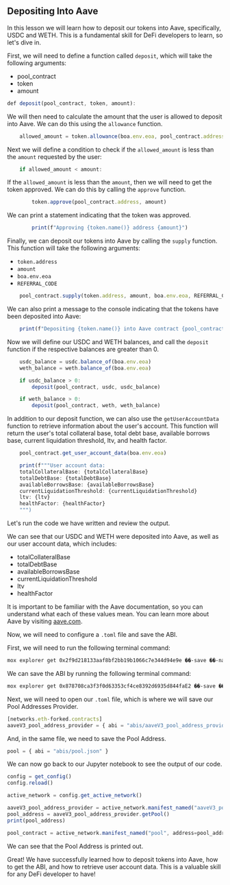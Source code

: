 ## Depositing Into Aave

In this lesson we will learn how to deposit our tokens into Aave, specifically, USDC and WETH. This is a fundamental skill for DeFi developers to learn, so let's dive in.

First, we will need to define a function called `deposit`, which will take the following arguments:

*   pool_contract
*   token
*   amount

```javascript
def deposit(pool_contract, token, amount):
```

We will then need to calculate the amount that the user is allowed to deposit into Aave. We can do this using the `allowance` function. 

```javascript
    allowed_amount = token.allowance(boa.env.eoa, pool_contract.address)
```

Next we will define a condition to check if the `allowed_amount` is less than the `amount` requested by the user:

```javascript
    if allowed_amount < amount:
```

If the `allowed_amount` is less than the `amount`, then we will need to get the token approved. We can do this by calling the `approve` function. 

```javascript
        token.approve(pool_contract.address, amount)
```

We can print a statement indicating that the token was approved. 

```javascript
        print(f"Approving {token.name()} address {amount}")
```

Finally, we can deposit our tokens into Aave by calling the `supply` function. This function will take the following arguments:

*   `token.address`
*   `amount`
*   `boa.env.eoa`
*   `REFERRAL_CODE`

```javascript
    pool_contract.supply(token.address, amount, boa.env.eoa, REFERRAL_CODE)
```

We can also print a message to the console indicating that the tokens have been deposited into Aave: 

```javascript
    print(f"Depositing {token.name()} into Aave contract {pool_contract.address}")
```

Now we will define our USDC and WETH balances, and call the `deposit` function if the respective balances are greater than 0.

```javascript
    usdc_balance = usdc.balance_of(boa.env.eoa)
    weth_balance = weth.balance_of(boa.env.eoa)

    if usdc_balance > 0:
        deposit(pool_contract, usdc, usdc_balance)

    if weth_balance > 0:
        deposit(pool_contract, weth, weth_balance)
```

In addition to our deposit function, we can also use the `getUserAccountData` function to retrieve information about the user's account. This function will return the user's total collateral base, total debt base, available borrows base, current liquidation threshold, ltv, and health factor. 

```javascript
    pool_contract.get_user_account_data(boa.env.eoa)

    print(f"""User account data:
    totalCollateralBase: {totalCollateralBase}
    totalDebtBase: {totalDebtBase}
    availableBorrowsBase: {availableBorrowsBase}
    currentLiquidationThreshold: {currentLiquidationThreshold}
    ltv: {ltv}
    healthFactor: {healthFactor}
    """)
```

Let's run the code we have written and review the output. 

We can see that our USDC and WETH were deposited into Aave, as well as our user account data, which includes:

*   totalCollateralBase
*   totalDebtBase
*   availableBorrowsBase
*   currentLiquidationThreshold
*   ltv
*   healthFactor

It is important to be familiar with the Aave documentation, so you can understand what each of these values mean.  You can learn more about Aave by visiting [aave.com](https://aave.com/). 

Now, we will need to  configure a `.toml` file and save the ABI. 

First, we will need to run the following terminal command:

```bash
mox explorer get 0x2f9d218133aaf8bf2bb19b1066c7e344d94e9e ��-save ��-name aaveV3_pool_address_provider
```

We can save the ABI by running the following terminal command: 

```bash
mox explorer get 0x878708ca3f3f0d63353cf4ce8392d6935d844faE2 ��-save ��-name pool
```

Next, we will need to open our `.toml` file, which is where we will save our Pool Addresses Provider.

```javascript
[networks.eth-forked.contracts]
aaveV3_pool_address_provider = { abi = "abis/aaveV3_pool_address_provider.json" }
```

And, in the same file, we need to save the Pool Address. 

```javascript
pool = { abi = "abis/pool.json" }
```

We can now go back to our Jupyter notebook to see the output of our code. 

```javascript
config = get_config()
config.reload()

active_network = config.get_active_network()

aaveV3_pool_address_provider = active_network.manifest_named("aaveV3_pool_address_provider")
pool_address = aaveV3_pool_address_provider.getPool()
print(pool_address)

pool_contract = active_network.manifest_named("pool", address=pool_address)
```

We can see that the Pool Address is printed out. 

Great! We have successfully learned how to deposit tokens into Aave, how to get the ABI, and how to retrieve user account data.  This is a valuable skill for any DeFi developer to have! 
